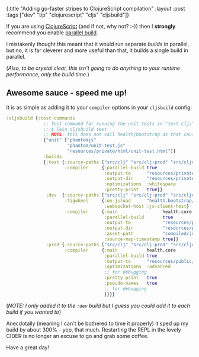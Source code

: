 {:title "Adding go-faster stripes to ClojureScript compilation"
 :layout :post
 :tags  ["dev" "tip" "clojurescript" "cljs" "cljsbuild"]}

If you are using [ClojureScript](https://github.com/clojure/clojurescript) (and if not, why not? :-)) then I **strongly** recommend you enable [parallel build](https://github.com/clojure/clojurescript/wiki/Compiler-Options#parallel-build).

I mistakenly thought this meant that it would run separate _builds_ in parallel, but no, it is far cleverer and more useful than that, it builds a single build in parallel.

(_Also, to be crystal clear, this isn't going to do anything to your _runtime_ performance, only the _build_ time._)

## Awesome sauce - speed me up!

It is as simple as adding it to your `compiler` options in your `cljsbuild` config:

``` clojure
:cljsbuild {:test-commands
              ;; Test command for running the unit tests in "test-cljs" (see below).
              ;; $ lein cljsbuild test
              ;; NOTE: this does not call health/bootstrap as that causes errors, hence cljs-dev and cljs-prod
              {"unit" ["phantomjs"
                       "phantom/unit-test.js"
                       "resources/private/html/unit-test.html"]}
              :builds
              {:test {:source-paths ["src/clj" "src/clj-prod" "src/cljc" "src/cljs" "src/cljs-prod"]
                      :compiler     {:parallel-build true
                                     :output-to      "resources/private/js/unit-test.js"
                                     :output-dir     "resources/private/js/out"
                                     :optimizations  :whitespace
                                     :pretty-print   true}}
               :dev  {:source-paths ["src/clj" "src/clj-prod" "src/cljc" "src/cljs" "src/cljs-prod"]
                      :figwheel     {:on-jsload      "health.bootstrap/run-render"
                                     :websocket-host :js-client-host}
                      :compiler     {:main                 health.core
                                     :parallel-build       true
                                     :output-to            "resources/public/compiled/js/app.js"
                                     :output-dir           "resources/public/compiled/js/out"
                                     :asset-path           "compiled/js/out"
                                     :source-map-timestamp true}}
               :prod {:source-paths ["src/clj" "src/clj-prod" "src/cljc" "src/cljs" "src/cljs-prod"]
                      :compiler     {:main           health.core
                                     :parallel-build true
                                     :output-to      "resources/public/compiled/js/app.js"
                                     :optimizations  :advanced
                                     ;; for debugging
                                     :pretty-print   true
                                     :pseudo-names   true
                                     ;; for debugging
                                     }}}}
```

(_NOTE: I only added it to the `:dev` build but I guess you could add it to each build if you wanted to_)

Anecdotally (meaning I can't be bothered to time it properly) it sped up my build by about 300% - yep, that much. Restarting the REPL in the lovely CIDER is no longer an excuse to go and grab some coffee.

Have a great day!

